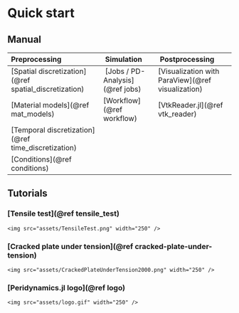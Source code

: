 # Quick start

## Manual

| Preprocessing | Simulation | Postprocessing |
|:---|:---|:---|
| [Spatial discretization](@ref spatial_discretization) | [Jobs / PD-Analysis](@ref jobs) | [Visualization with ParaView](@ref visualization)  |  
| [Material models](@ref mat_models) | [Workflow](@ref workflow) | [VtkReader.jl](@ref vtk_reader) |  
| [Temporal discretization](@ref time_discretization) ||| 
| [Conditions](@ref conditions) |||

## Tutorials

### [Tensile test](@ref tensile_test)
```@raw html
<img src="assets/TensileTest.png" width="250" />
```

### [Cracked plate under tension](@ref cracked-plate-under-tension)
```@raw html
<img src="assets/CrackedPlateUnderTension2000.png" width="250" />
```

### [Peridynamics.jl logo](@ref logo)
```@raw html
<img src="assets/logo.gif" width="250" />
```
